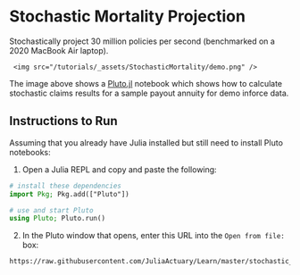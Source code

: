 # Stochastic Mortality Projection

Stochastically project 30 million policies per second (benchmarked on a 2020 MacBook Air laptop).

~~~
 <img src="/tutorials/_assets/StochasticMortality/demo.png" />
~~~

The image above shows a [Pluto.jl](https://github.com/fonsp/Pluto.jl) notebook which shows how to calculate stochastic claims results for a sample payout annuity for demo inforce data.

## Instructions to Run

Assuming that you already have Julia installed but still need to install Pluto notebooks:

1. Open a Julia REPL and copy and paste the following:

```julia
# install these dependencies
import Pkg; Pkg.add(["Pluto"]) 

# use and start Pluto
using Pluto; Pluto.run()                        
```

2. In the Pluto window that opens, enter this URL into the `Open from file:` box:

```
https://raw.githubusercontent.com/JuliaActuary/Learn/master/stochastic_claims_demo.jl
```
